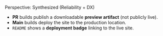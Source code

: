 Perspective: Synthesized (Reliability + DX)

- **PR** builds publish a downloadable **preview artifact** (not publicly live).
- **Main** builds deploy the site to the production location.
- `README` shows a **deployment badge** linking to the live site.
